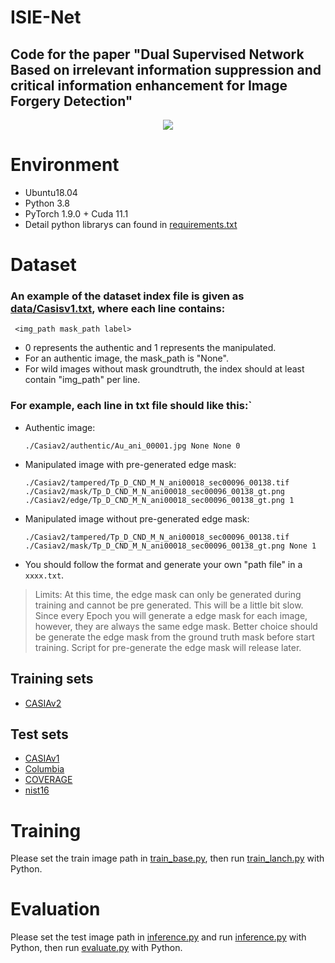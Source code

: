 # ISIE-Net

## Code for the paper "Dual Supervised Network Based on irrelevant information suppression and critical information enhancement for Image Forgery Detection"
<div align="center">
  <img src="https://github.com/ginwins/ISIE-Net/blob/master/images/ISIE-Net.jpg">
</div>

# Environment
- Ubuntu18.04
- Python 3.8
- PyTorch  1.9.0 + Cuda  11.1
- Detail python librarys can found in [requirements.txt](./requirements.txt)

# Dataset
### An example of the dataset index file is given as  [data/Casisv1.txt](./data/Casiav1.txt), where each line contains:

```
 <img_path mask_path label>
```
- 0 represents the authentic and 1 represents the manipulated.
- For an authentic image, the mask_path is "None".
- For wild images without mask groundtruth, the index should at least contain "img_path" per line.
### For example, each line in txt file should like this:`

  - Authentic image:
    ```
    ./Casiav2/authentic/Au_ani_00001.jpg None None 0
    ```
  - Manipulated image with pre-generated edge mask: 
      ```
      ./Casiav2/tampered/Tp_D_CND_M_N_ani00018_sec00096_00138.tif ./Casiav2/mask/Tp_D_CND_M_N_ani00018_sec00096_00138_gt.png ./Casiav2/edge/Tp_D_CND_M_N_ani00018_sec00096_00138_gt.png 1
      ```
  - Manipulated image without pre-generated edge mask: 
    ```
    ./Casiav2/tampered/Tp_D_CND_M_N_ani00018_sec00096_00138.tif ./Casiav2/mask/Tp_D_CND_M_N_ani00018_sec00096_00138_gt.png None 1
    ``` 
  - You should follow the format and generate your own "path file" in a `xxxx.txt`.
> Limits: At this time, the edge mask can only be generated during training and cannot be pre generated.   This will be a little bit slow. Since every Epoch you will generate a edge mask for each image, however, they are always the same edge mask. Better choice should be generate the edge mask from the ground truth mask before start training. Script for pre-generate the edge mask will release later.

## Training sets
- [CASIAv2](./data/mydata.txt)

## Test sets
- [CASIAv1](./data/Casiav1.txt)
- [Columbia](./data/Columbia.txt)
- [COVERAGE](./data/COVERAGE.txt)
- [nist16](./data/nist16.txt)
# Training
Please set the train image path in [train_base.py](train_base.py), then run [train_lanch.py](train_launch.py) with Python.
# Evaluation
Please set the test image path in [inference.py](inference.py) and  run [inference.py](inference.py) with Python, then run [evaluate.py](evaluate.py) with Python.
